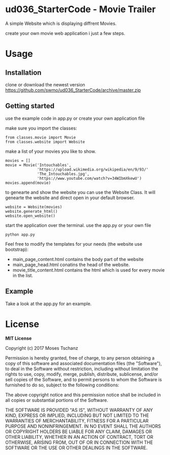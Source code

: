 # ud036_StarterCode - Movie Trailer
A simple Website which is displaying diffrent Movies. 

create your own movie web application i just a few steps.

# Usage

## Installation 


clone or download the newest version https://github.com/swmo/ud036_StarterCode/archive/master.zip

## Getting started

use the example code in app.py or create your own application file

make sure you import the classes:
```
from classes.movie import Movie
from classes.website import Website

```

make a list of your movies you like to show. 
```
movies = []
movie = Movie('Intouchables',
              'https://upload.wikimedia.org/wikipedia/en/9/93/'
              'The_Intouchables.jpg',
              'https://www.youtube.com/watch?v=34WIbmXkewU')
movies.append(movie)
```

to genearte and show the website you can use the Website Class. 
It will genearte the website and direct open in your default browser.
```
website = Website(movies)
website.generate_html()
website.open_website()
```

start the application over the terminal. use the app.py or your own file
```
python app.py 
```

Feel free to modify the templates for your needs (the website use bootstrap):
- main_page_content.html contains the body part of the website
- main_page_head.html conatins the head of the website. 
- movie_title_content.html contains the html which is used for every movie in the list.

## Example
Take a look at the app.py for an example.

# License

**MIT License**

Copyright (c) 2017 Moses Tschanz

Permission is hereby granted, free of charge, to any person obtaining a copy
of this software and associated documentation files (the "Software"), to deal
in the Software without restriction, including without limitation the rights
to use, copy, modify, merge, publish, distribute, sublicense, and/or sell
copies of the Software, and to permit persons to whom the Software is
furnished to do so, subject to the following conditions:

The above copyright notice and this permission notice shall be included in all
copies or substantial portions of the Software.

THE SOFTWARE IS PROVIDED "AS IS", WITHOUT WARRANTY OF ANY KIND, EXPRESS OR
IMPLIED, INCLUDING BUT NOT LIMITED TO THE WARRANTIES OF MERCHANTABILITY,
FITNESS FOR A PARTICULAR PURPOSE AND NONINFRINGEMENT. IN NO EVENT SHALL THE
AUTHORS OR COPYRIGHT HOLDERS BE LIABLE FOR ANY CLAIM, DAMAGES OR OTHER
LIABILITY, WHETHER IN AN ACTION OF CONTRACT, TORT OR OTHERWISE, ARISING FROM,
OUT OF OR IN CONNECTION WITH THE SOFTWARE OR THE USE OR OTHER DEALINGS IN THE
SOFTWARE.


